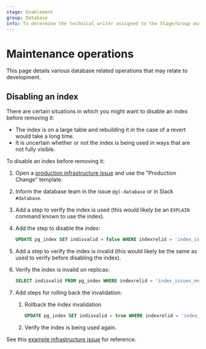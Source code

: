 ```yaml
---
stage: Enablement
group: Database
info: To determine the technical writer assigned to the Stage/Group associated with this page, see https://about.gitlab.com/handbook/engineering/ux/technical-writing/#designated-technical-writers
---
```


# Maintenance operations

This page details various database related operations that may relate to development.

## Disabling an index

There are certain situations in which you might want to disable an index before removing it:

- The index is on a large table and rebuilding it in the case of a revert would take a long time.
- It is uncertain whether or not the index is being used in ways that are not fully visible.

To disable an index before removing it:

1. Open a [production infrastructure issue](https://gitlab.com/gitlab-com/gl-infra/production/-/issues/new)
and use the "Production Change" template.
1. Inform the database team in the issue `@gl-database` or in Slack `#database`.
1. Add a step to verify the index is used (this would likely be an `EXPLAIN` command known to use the index).
1. Add the step to disable the index:

   ```sql
   UPDATE pg_index SET indisvalid = false WHERE indexrelid = 'index_issues_on_foo'::regclass;
   ```

1. Add a step to verify the index is invalid (this would likely be the same as used to verify before disabling the index).
1. Verify the index is invalid on replicas:

   ```sql
   SELECT indisvalid FROM pg_index WHERE indexrelid = 'index_issues_on_foo'::regclass;
   ```

1. Add steps for rolling back the invalidation:
   1. Rollback the index invalidation

      ```sql
      UPDATE pg_index SET indisvalid = true WHERE indexrelid = 'index_issues_on_foo'::regclass;
      ```

   1. Verify the index is being used again.

See this [example infrastructure issue](https://gitlab.com/gitlab-com/gl-infra/production/-/issues/2795) for reference.
